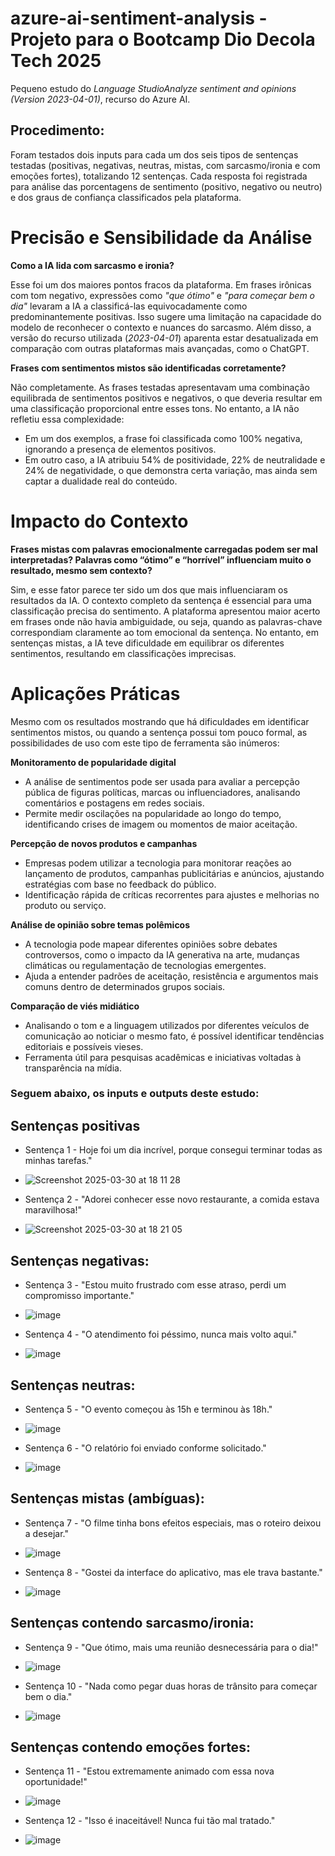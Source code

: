 # azure-ai-sentiment-analysis - Projeto para o Bootcamp Dio Decola Tech 2025
Pequeno estudo do *Language StudioAnalyze sentiment and opinions (Version 2023-04-01)*, recurso do Azure AI.

## Procedimento:
Foram testados dois inputs para cada um dos seis tipos de sentenças testadas (positivas, negativas, neutras, mistas, com sarcasmo/ironia e com emoções fortes), totalizando 12 sentenças. Cada resposta foi registrada para análise das porcentagens de sentimento (positivo, negativo ou neutro) e dos graus de confiança classificados pela plataforma.

# Precisão e Sensibilidade da Análise

**Como a IA lida com sarcasmo e ironia?**

Esse foi um dos maiores pontos fracos da plataforma. Em frases irônicas com tom negativo, expressões como *"que ótimo"* e *"para começar bem o dia"* levaram a IA a classificá-las equivocadamente como predominantemente positivas. Isso sugere uma limitação na capacidade do modelo de reconhecer o contexto e nuances do sarcasmo. Além disso, a versão do recurso utilizada (*2023-04-01*) aparenta estar desatualizada em comparação com outras plataformas mais avançadas, como o ChatGPT.

**Frases com sentimentos mistos são identificadas corretamente?**

Não completamente. As frases testadas apresentavam uma combinação equilibrada de sentimentos positivos e negativos, o que deveria resultar em uma classificação proporcional entre esses tons. No entanto, a IA não refletiu essa complexidade:
- Em um dos exemplos, a frase foi classificada como 100% negativa, ignorando a presença de elementos positivos.
- Em outro caso, a IA atribuiu 54% de positividade, 22% de neutralidade e 24% de negatividade, o que demonstra certa variação, mas ainda sem captar a dualidade real do conteúdo.

# Impacto do Contexto
**Frases mistas com palavras emocionalmente carregadas podem ser mal interpretadas? Palavras como “ótimo” e “horrível” influenciam muito o resultado, mesmo sem contexto?**

Sim, e esse fator parece ter sido um dos que mais influenciaram os resultados da IA. O contexto completo da sentença é essencial para uma classificação precisa do sentimento. A plataforma apresentou maior acerto em frases onde não havia ambiguidade, ou seja, quando as palavras-chave correspondiam claramente ao tom emocional da sentença. No entanto, em sentenças mistas, a IA teve dificuldade em equilibrar os diferentes sentimentos, resultando em classificações imprecisas.

# Aplicações Práticas

Mesmo com os resultados mostrando que há dificuldades em identificar sentimentos mistos, ou quando a sentença possui tom pouco formal, as possibilidades de uso com este tipo de ferramenta são inúmeros:

**Monitoramento de popularidade digital**
- A análise de sentimentos pode ser usada para avaliar a percepção pública de figuras políticas, marcas ou influenciadores, analisando comentários e postagens em redes sociais.
- Permite medir oscilações na popularidade ao longo do tempo, identificando crises de imagem ou momentos de maior aceitação.

**Percepção de novos produtos e campanhas**
- Empresas podem utilizar a tecnologia para monitorar reações ao lançamento de produtos, campanhas publicitárias e anúncios, ajustando estratégias com base no feedback do público.
- Identificação rápida de críticas recorrentes para ajustes e melhorias no produto ou serviço.

**Análise de opinião sobre temas polêmicos**
- A tecnologia pode mapear diferentes opiniões sobre debates controversos, como o impacto da IA generativa na arte, mudanças climáticas ou regulamentação de tecnologias emergentes.
- Ajuda a entender padrões de aceitação, resistência e argumentos mais comuns dentro de determinados grupos sociais.

**Comparação de viés midiático**
- Analisando o tom e a linguagem utilizados por diferentes veículos de comunicação ao noticiar o mesmo fato, é possível identificar tendências editoriais e possíveis vieses.
- Ferramenta útil para pesquisas acadêmicas e iniciativas voltadas à transparência na mídia.

### Seguem abaixo, os inputs e outputs deste estudo:

## Sentenças positivas

- Sentença 1 - Hoje foi um dia incrível, porque consegui terminar todas as minhas tarefas."
  
- ![Screenshot 2025-03-30 at 18 11 28](https://github.com/user-attachments/assets/44289725-b254-4c91-9bdb-f797ef010025)

- Sentença 2 - "Adorei conhecer esse novo restaurante, a comida estava maravilhosa!"

- ![Screenshot 2025-03-30 at 18 21 05](https://github.com/user-attachments/assets/a0cb3f66-6aa0-4ef4-abf3-1accf724eaf8)

## Sentenças negativas:
 
- Sentença 3 - "Estou muito frustrado com esse atraso, perdi um compromisso importante."

- ![image](https://github.com/user-attachments/assets/74f0ad21-fbde-425a-9216-619c1c27a59d)


- Sentença 4 - "O atendimento foi péssimo, nunca mais volto aqui."

- ![image](https://github.com/user-attachments/assets/9619d154-fd0e-4bed-b238-c11785620088)

## Sentenças neutras:
- Sentença 5 - "O evento começou às 15h e terminou às 18h."

- ![image](https://github.com/user-attachments/assets/db1e10c2-fc26-4cea-bc7b-a2229db36c18)

- Sentença 6 - "O relatório foi enviado conforme solicitado."

- ![image](https://github.com/user-attachments/assets/c27d5089-7ad5-455e-a826-906ca6c5efe5)

## Sentenças mistas (ambíguas):
- Sentença 7 - "O filme tinha bons efeitos especiais, mas o roteiro deixou a desejar."

- ![image](https://github.com/user-attachments/assets/4068a489-481a-451a-96e1-94b133e43936)

- Sentença 8 - "Gostei da interface do aplicativo, mas ele trava bastante."

- ![image](https://github.com/user-attachments/assets/d41cc06f-ace6-40e5-8762-c55d71cc3145)

## Sentenças contendo sarcasmo/ironia:
- Sentença 9 - "Que ótimo, mais uma reunião desnecessária para o dia!"

- ![image](https://github.com/user-attachments/assets/10a01c1e-41ec-4985-9fac-66522b038fb3)

- Sentença 10 - "Nada como pegar duas horas de trânsito para começar bem o dia."

- ![image](https://github.com/user-attachments/assets/5cea79e1-dc1d-4975-a7a2-50a753c85139)

## Sentenças contendo emoções fortes:
- Sentença 11 - "Estou extremamente animado com essa nova oportunidade!"

- ![image](https://github.com/user-attachments/assets/3d5644b8-33e6-478c-9981-9fde960e7be0)

- Sentença 12 - "Isso é inaceitável! Nunca fui tão mal tratado."

- ![image](https://github.com/user-attachments/assets/b2fa9be3-36f4-449f-b69f-cf1d05047f98)

